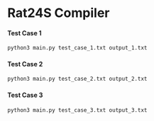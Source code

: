 # Rat24S Compiler

#### Test Case 1
```bash
python3 main.py test_case_1.txt output_1.txt
```

#### Test Case 2
```bash
python3 main.py test_case_2.txt output_2.txt
```

#### Test Case 3
```bash
python3 main.py test_case_3.txt output_3.txt
```